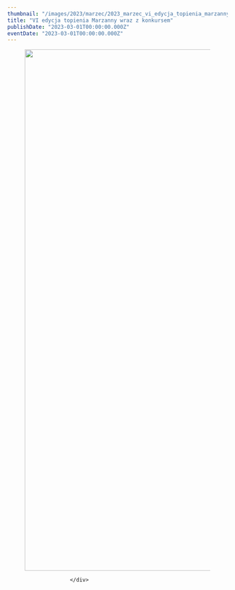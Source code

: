 ```yaml
---
thumbnail: "/images/2023/marzec/2023_marzec_vi_edycja_topienia_marzanny_wraz_z_konkursem_2023_03_vi_edycja_topienia_marzanny_wraz_z_konkursem_332134653_219950467155081_6835193535828705441_n.jpg"
title: "VI edycja topienia Marzanny wraz z konkursem"
publishDate: "2023-03-01T00:00:00.000Z"
eventDate: "2023-03-01T00:00:00.000Z"
---
```


<div class="entry-content">
							
							
<figure class="wp-block-image size-full is-resized"><a href="http://mgok-zawichost.pl/wp-content/uploads/2023/03/332134653_219950467155081_6835193535828705441_n.jpg"><img fetchpriority="high" decoding="async" src="/images/2023/marzec/2023_marzec_vi_edycja_topienia_marzanny_wraz_z_konkursem_2023_03_vi_edycja_topienia_marzanny_wraz_z_konkursem_332134653_219950467155081_6835193535828705441_n.jpg" alt="" class="wp-image-9293" width="840" height="1189" srcset="/images/2023/marzec/2023_marzec_vi_edycja_topienia_marzanny_wraz_z_konkursem_2023_03_vi_edycja_topienia_marzanny_wraz_z_konkursem_332134653_219950467155081_6835193535828705441_n.jpg 565w, /images/2023/marzec/332134653_219950467155081_6835193535828705441_n-212x300.jpg 212w" sizes="(max-width: 840px) 100vw, 840px"></a></figure>
						
						</div>
